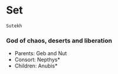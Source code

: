 # Set
    Sutekh
### God of chaos, deserts and liberation
* Parents: Geb and Nut
* Consort: Nepthys*
* Children: Anubis*
